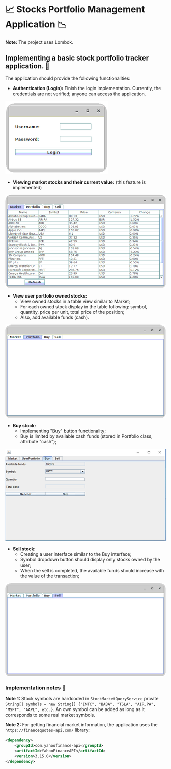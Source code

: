 # 📈 Stocks Portfolio Management Application 📉

**Note:** The project uses Lombok. 

## Implementing a basic stock portfolio tracker application. 🚀

The application should provide the following functionalities:

- **Authentication (Login):** Finish the login implementation. Currently, the credentials are not verified; anyone can access the application.
  
![Login 🛡️](./docs/login.png)

- **Viewing market stocks and their current value:** (this feature is implemented)

![Market 📈](./docs/market.png)

- **View user portfolio owned stocks:**
    - View owned stocks in a table view similar to Market;
    - For each owned stock display in the table following: symbol, quantity, price per unit, total price of the position;
    - Also, add available funds (cash).

![Portfolio 💰](./docs/portfolio.png)

- **Buy stock:**
    - Implementing "Buy" button functionality;
    - Buy is limited by available cash funds (stored in Portfolio class, attribute "cash");

![Buy 🛒](./docs/buy.png)

- **Sell stock:**
    - Creating a user interface similar to the Buy interface;
    - Symbol dropdown button should display only stocks owned by the user;
    - When the sell is completed, the available funds should increase with the value of the transaction;

![Sell 💵](./docs/sell.png)

### Implementation notes 📝

**Note 1:** Stock symbols are hardcoded in `StockMarketQueryService` private `String[] symbols = new String[] {"INTC", "BABA", "TSLA", "AIR.PA", "MSFT", "AAPL", etc.}`. An own symbol can be added as long as it corresponds to some real market symbols.

**Note 2:** For getting financial market information, the application uses the `https://financequotes-api.com/` library:

```xml
<dependency>
    <groupId>com.yahoofinance-api</groupId>
    <artifactId>YahooFinanceAPI</artifactId>
    <version>3.15.0</version>
</dependency>
